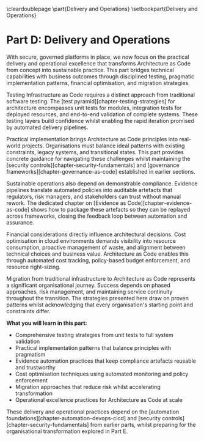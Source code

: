 \cleardoublepage
\part{Delivery and Operations}
\setbookpart{Delivery and Operations}

# Part D: Delivery and Operations

With secure, governed platforms in place, we now focus on the practical delivery and operational excellence that transforms Architecture as Code from concept into sustainable practice. This part bridges technical capabilities with business outcomes through disciplined testing, pragmatic implementation patterns, financial optimisation, and migration strategies.

Testing Infrastructure as Code requires a distinct approach from traditional software testing. The [test pyramid][chapter-testing-strategies] for architecture encompasses unit tests for modules, integration tests for deployed resources, and end-to-end validation of complete systems. These testing layers build confidence whilst enabling the rapid iteration promised by automated delivery pipelines.

Practical implementation brings Architecture as Code principles into real-world projects. Organisations must balance ideal patterns with existing constraints, legacy systems, and transitional states. This part provides concrete guidance for navigating these challenges whilst maintaining the [security controls][chapter-security-fundamentals] and [governance frameworks][chapter-governance-as-code] established in earlier sections.

Sustainable operations also depend on demonstrable compliance. Evidence pipelines translate automated policies into auditable artefacts that regulators, risk managers, and stakeholders can trust without manual rework. The dedicated chapter on [Evidence as Code][chapter-evidence-as-code] shows how to package these artefacts so they can be replayed across frameworks, closing the feedback loop between automation and assurance.

Financial considerations directly influence architectural decisions. Cost optimisation in cloud environments demands visibility into resource consumption, proactive management of waste, and alignment between technical choices and business value. Architecture as Code enables this through automated cost tracking, policy-based budget enforcement, and resource right-sizing.

Migration from traditional infrastructure to Architecture as Code represents a significant organisational journey. Success depends on phased approaches, risk management, and maintaining service continuity throughout the transition. The strategies presented here draw on proven patterns whilst acknowledging that every organisation's starting point and constraints differ.

**What you will learn in this part:**

- Comprehensive testing strategies from unit tests to full system validation
- Practical implementation patterns that balance principles with pragmatism
- Evidence automation practices that keep compliance artefacts reusable and trustworthy
- Cost optimisation techniques using automated monitoring and policy enforcement
- Migration approaches that reduce risk whilst accelerating transformation
- Operational excellence practices for Architecture as Code at scale

These delivery and operational practices depend on the [automation foundations][chapter-automation-devops-cicd] and [security controls][chapter-security-fundamentals] from earlier parts, whilst preparing for the organisational transformation explored in Part E.

